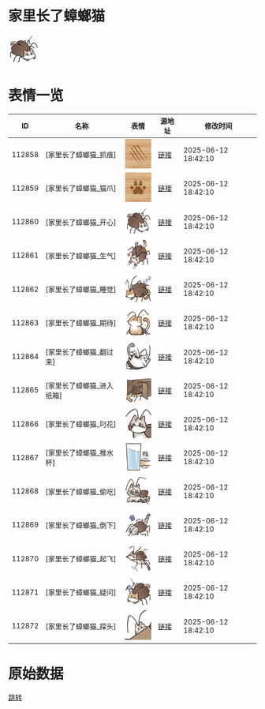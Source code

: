 # 家里长了蟑螂猫

<img src="./cover.png" height="60" alt="cover" />

# 表情一览

|ID|名称|表情|源地址|修改时间|
|----|----|----|----|----|
|112858|[家里长了蟑螂猫_抓痕]|<img src="./pic/112858_%5B家里长了蟑螂猫_抓痕%5D.png" height="60" alt="抓痕"/>|[链接](https://i0.hdslb.com/bfs/garb/02ff56a9f5a1827a6ab4c680c6975d50dc03b323.png)|2025-06-12 18:42:10|
|112859|[家里长了蟑螂猫_猫爪]|<img src="./pic/112859_%5B家里长了蟑螂猫_猫爪%5D.png" height="60" alt="猫爪"/>|[链接](https://i0.hdslb.com/bfs/garb/ab997f683e459c712c1ff337379ae7293832b665.png)|2025-06-12 18:42:10|
|112860|[家里长了蟑螂猫_开心]|<img src="./pic/112860_%5B家里长了蟑螂猫_开心%5D.png" height="60" alt="开心"/>|[链接](https://i0.hdslb.com/bfs/garb/f6dd9cfef5e494d2dfaa2bb7ce4ab2adc893dc37.png)|2025-06-12 18:42:10|
|112861|[家里长了蟑螂猫_生气]|<img src="./pic/112861_%5B家里长了蟑螂猫_生气%5D.png" height="60" alt="生气"/>|[链接](https://i0.hdslb.com/bfs/garb/c6e2160bc0847819b98de909cc5bfc8a8321ae00.png)|2025-06-12 18:42:10|
|112862|[家里长了蟑螂猫_睡觉]|<img src="./pic/112862_%5B家里长了蟑螂猫_睡觉%5D.png" height="60" alt="睡觉"/>|[链接](https://i0.hdslb.com/bfs/garb/a1c98416c66f40ace7f5923bc5f2120b33ce2d73.png)|2025-06-12 18:42:10|
|112863|[家里长了蟑螂猫_期待]|<img src="./pic/112863_%5B家里长了蟑螂猫_期待%5D.png" height="60" alt="期待"/>|[链接](https://i0.hdslb.com/bfs/garb/cdba382d205e616a754c3b3004279ddfc0157ee8.png)|2025-06-12 18:42:10|
|112864|[家里长了蟑螂猫_翻过来]|<img src="./pic/112864_%5B家里长了蟑螂猫_翻过来%5D.png" height="60" alt="翻过来"/>|[链接](https://i0.hdslb.com/bfs/garb/3f6a5d8c02d16cc21d4127369f9e19657fcc93ad.png)|2025-06-12 18:42:10|
|112865|[家里长了蟑螂猫_进入纸箱]|<img src="./pic/112865_%5B家里长了蟑螂猫_进入纸箱%5D.png" height="60" alt="进入纸箱"/>|[链接](https://i0.hdslb.com/bfs/garb/823ae713124c4a514a305431e444c4d4e584f033.png)|2025-06-12 18:42:10|
|112866|[家里长了蟑螂猫_叼花]|<img src="./pic/112866_%5B家里长了蟑螂猫_叼花%5D.png" height="60" alt="叼花"/>|[链接](https://i0.hdslb.com/bfs/garb/d0387ffd04a58f44daaeb663c97e602254f2258e.png)|2025-06-12 18:42:10|
|112867|[家里长了蟑螂猫_推水杯]|<img src="./pic/112867_%5B家里长了蟑螂猫_推水杯%5D.png" height="60" alt="推水杯"/>|[链接](https://i0.hdslb.com/bfs/garb/a6eb7b3df477358e2c08303e9fd7c176e3bb70ec.png)|2025-06-12 18:42:10|
|112868|[家里长了蟑螂猫_偷吃]|<img src="./pic/112868_%5B家里长了蟑螂猫_偷吃%5D.png" height="60" alt="偷吃"/>|[链接](https://i0.hdslb.com/bfs/garb/acd48b6aabcc6dd3c046039d770f401beb7ae4d9.png)|2025-06-12 18:42:10|
|112869|[家里长了蟑螂猫_倒下]|<img src="./pic/112869_%5B家里长了蟑螂猫_倒下%5D.png" height="60" alt="倒下"/>|[链接](https://i0.hdslb.com/bfs/garb/1bf4cbe7bdfd7702a879f0e3f28565ff210afca3.png)|2025-06-12 18:42:10|
|112870|[家里长了蟑螂猫_起飞]|<img src="./pic/112870_%5B家里长了蟑螂猫_起飞%5D.png" height="60" alt="起飞"/>|[链接](https://i0.hdslb.com/bfs/garb/2655c6543faff1aeca2f3bd307200a46d44fb9b6.png)|2025-06-12 18:42:10|
|112871|[家里长了蟑螂猫_疑问]|<img src="./pic/112871_%5B家里长了蟑螂猫_疑问%5D.png" height="60" alt="疑问"/>|[链接](https://i0.hdslb.com/bfs/garb/c53ac2d94896c2b4605721d330fed16844675f2d.png)|2025-06-12 18:42:10|
|112872|[家里长了蟑螂猫_探头]|<img src="./pic/112872_%5B家里长了蟑螂猫_探头%5D.png" height="60" alt="探头"/>|[链接](https://i0.hdslb.com/bfs/garb/1b4be0b443744f3bc563bd6993902ea954ec8c8f.png)|2025-06-12 18:42:10|

# 原始数据

[跳转](./raw.json)

